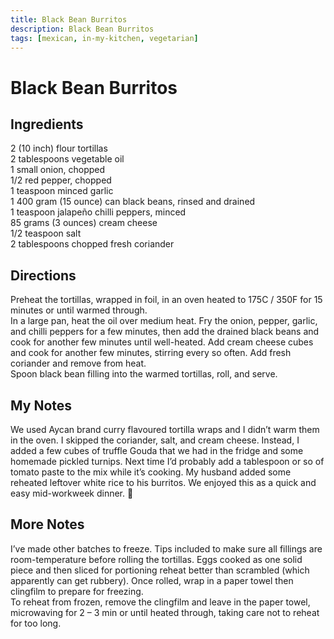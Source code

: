 ```yaml
---
title: Black Bean Burritos
description: Black Bean Burritos
tags: [mexican, in-my-kitchen, vegetarian]
---
```


# Black Bean Burritos

## Ingredients
2 (10 inch) flour tortillas  
2 tablespoons vegetable oil  
1 small onion, chopped  
1/2 red pepper, chopped  
1 teaspoon minced garlic  
1 400 gram (15 ounce) can black beans, rinsed and drained  
1 teaspoon jalapeño chilli peppers, minced  
85 grams (3 ounces) cream cheese  
1/2 teaspoon salt  
2 tablespoons chopped fresh coriander

## Directions
Preheat the tortillas, wrapped in foil, in an oven heated to 175C / 350F for 15 minutes or until warmed through.  
In a large pan, heat the oil over medium heat. Fry the onion, pepper, garlic, and chilli peppers for a few minutes, then add the drained black beans and cook for another few minutes until well-heated. Add cream cheese cubes and cook for another few minutes, stirring every so often. Add fresh coriander and remove from heat.  
Spoon black bean filling into the warmed tortillas, roll, and serve.

## My Notes
We used Aycan brand curry flavoured tortilla wraps and I didn’t warm them in the oven. I skipped the coriander, salt, and cream cheese. Instead, I added a few cubes of truffle Gouda that we had in the fridge and some homemade pickled turnips. Next time I’d probably add a tablespoon or so of tomato paste to the mix while it’s cooking. My husband added some reheated leftover white rice to his burritos. We enjoyed this as a quick and easy mid-workweek dinner. 🙂

## More Notes
I’ve made other batches to freeze. Tips included to make sure all fillings are room-temperature before rolling the tortillas. Eggs cooked as one solid piece and then sliced for portioning reheat better than scrambled (which apparently can get rubbery). Once rolled, wrap in a paper towel then clingfilm to prepare for freezing.  
To reheat from frozen, remove the clingfilm and leave in the paper towel, microwaving for 2 – 3 min or until heated through, taking care not to reheat for too long.